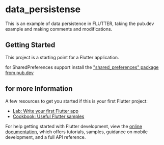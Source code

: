 # data_persistense
 This is an example of data persistence in FLUTTER, taking the pub.dev example and making comments and modifications.
 
 ## Getting Started

This project is a starting point for a Flutter application.

for SharedPreferences support install the ["shared_preferences" package from pub.dev](https://pub.dev/packages/shared_preferences)

## for more Information

A few resources to get you started if this is your first Flutter project:

- [Lab: Write your first Flutter app](https://docs.flutter.dev/get-started/codelab)
- [Cookbook: Useful Flutter samples](https://docs.flutter.dev/cookbook)

For help getting started with Flutter development, view the
[online documentation](https://docs.flutter.dev/), which offers tutorials,
samples, guidance on mobile development, and a full API reference.
